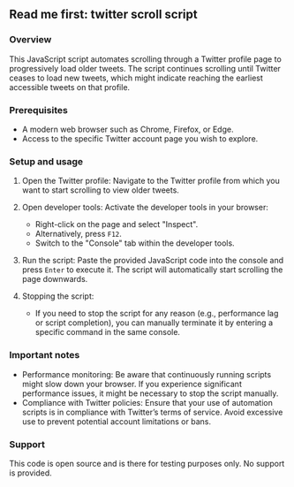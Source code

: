 ## Read me first: twitter scroll script

### Overview
This JavaScript script automates scrolling through a Twitter profile page to progressively load older tweets. The script continues scrolling until Twitter ceases to load new tweets, which might indicate reaching the earliest accessible tweets on that profile.

### Prerequisites
- A modern web browser such as Chrome, Firefox, or Edge.
- Access to the specific Twitter account page you wish to explore.

### Setup and usage
1. Open the Twitter profile: Navigate to the Twitter profile from which you want to start scrolling to view older tweets.

2. Open developer tools: Activate the developer tools in your browser:
   - Right-click on the page and select "Inspect".
   - Alternatively, press `F12`.
   - Switch to the "Console" tab within the developer tools.

3. Run the script: Paste the provided JavaScript code into the console and press `Enter` to execute it. The script will automatically start scrolling the page downwards.

4. Stopping the script:
   - If you need to stop the script for any reason (e.g., performance lag or script completion), you can manually terminate it by entering a specific command in the same console.

### Important notes
- Performance monitoring: Be aware that continuously running scripts might slow down your browser. If you experience significant performance issues, it might be necessary to stop the script manually.
- Compliance with Twitter policies: Ensure that your use of automation scripts is in compliance with Twitter’s terms of service. Avoid excessive use to prevent potential account limitations or bans.

### Support
This code is open source and is there for testing purposes only. No support is provided.  
